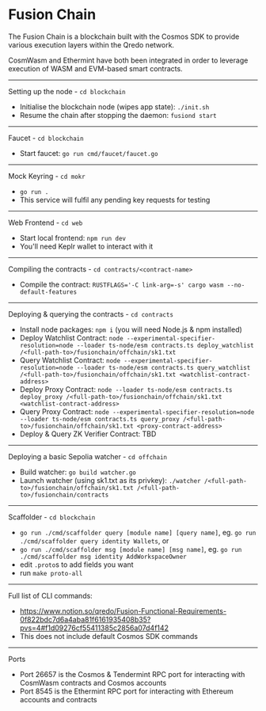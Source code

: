 # Fusion Chain

The Fusion Chain is a blockchain built with the Cosmos SDK to provide various execution layers within the Qredo network.

CosmWasm and Ethermint have both been integrated in order to leverage execution of WASM and EVM-based smart contracts.

---

Setting up the node -  `cd blockchain`

- Initialise the blockchain node (wipes app state): `./init.sh`
- Resume the chain after stopping the daemon: `fusiond start`

---

Faucet - `cd blockchain`

- Start faucet: `go run cmd/faucet/faucet.go`

---

Mock Keyring - `cd mokr`

- `go run .`
- This service will fulfil any pending key requests for testing

---

Web Frontend - `cd web`

- Start local frontend: `npm run dev`
- You'll need Keplr wallet to interact with it

---

Compiling the contracts - `cd contracts/<contract-name>` 

- Compile the contract: `RUSTFLAGS='-C link-arg=-s' cargo wasm --no-default-features`

---

Deploying & querying the contracts - `cd contracts`

- Install node packages: `npm i` (you will need Node.js & npm installed)
- Deploy Watchlist Contract: `node --experimental-specifier-resolution=node --loader ts-node/esm contracts.ts deploy_watchlist /<full-path-to>/fusionchain/offchain/sk1.txt`
- Query Watchlist Contract: `node --experimental-specifier-resolution=node --loader ts-node/esm contracts.ts query_watchlist /<full-path-to>/fusionchain/offchain/sk1.txt <watchlist-contract-address>`
- Deploy Proxy Contract: `node --loader ts-node/esm contracts.ts deploy_proxy /<full-path-to>/fusionchain/offchain/sk1.txt <watchlist-contract-address>`
- Query Proxy Contract: `node --experimental-specifier-resolution=node --loader ts-node/esm contracts.ts query_proxy /<full-path-to>/fusionchain/offchain/sk1.txt <proxy-contract-address>`
- Deploy & Query ZK Verifier Contract: TBD

---

Deploying a basic Sepolia watcher - `cd offchain`

- Build watcher: `go build watcher.go`
- Launch watcher (using sk1.txt as its privkey): `./watcher /<full-path-to>/fusionchain/offchain/sk1.txt /<full-path-to>/fusionchain/contracts`

---

Scaffolder - `cd blockchain`

- `go run ./cmd/scaffolder query [module name] [query name]`, eg. `go run ./cmd/scaffolder query identity Wallets`, or
- `go run ./cmd/scaffolder msg [module name] [msg name]`, eg. `go run ./cmd/scaffolder msg identity AddWorkspaceOwner`
- edit `.proto`s to add fields you want
- run `make proto-all`

---

Full list of CLI commands:

- https://www.notion.so/qredo/Fusion-Functional-Requirements-0f822bdc7d6a4aba81f6161935408b35?pvs=4#f1d09276cf55411385c2856a07d4f142
- This does not include default Cosmos SDK commands

---

Ports

- Port 26657 is the Cosmos & Tendermint RPC port for interacting with CosmWasm contracts and Cosmos accounts
- Port 8545 is the Ethermint RPC port for interacting with Ethereum accounts and contracts

